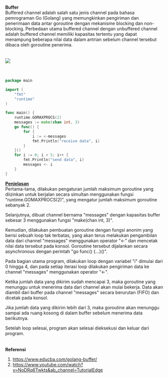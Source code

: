 <b>Buffer</b><br>
Buffered channel adalah salah satu jenis channel pada bahasa pemrograman Go (Golang) yang memungkinkan pengiriman dan penerimaan data antar goroutine dengan mekanisme blocking dan non-blocking. Perbedaan utama buffered channel dengan unbuffered channel adalah buffered channel memiliki kapasitas tertentu yang dapat menampung beberapa nilai data dalam antrian sebelum channel tersebut dibaca oleh goroutine penerima.
<br><br><br>
<img src='https://www.ardanlabs.com/images/goinggo/Screen+Shot+2014-02-17+at+8.38.15+AM.png' atl="buffered-channel"/>
<br><br><br>



```go
package main

import (
	"fmt"
	"runtime"
)

func main() {
	runtime.GOMAXPROCS(2)
	messages := make(chan int, 3)
	go func() {
		for {
			i := <-messages
			fmt.Println("receive data", i)
		}
	}()
	for i := 0; i < 5; i++ {
		fmt.Println("send data", i)
		messages <- i
	}
}
```

<b><u>Penjelasan</u></b><br>
Pertama-tama, dilakukan pengaturan jumlah maksimum goroutine yang diizinkan untuk berjalan secara simultan menggunakan fungsi "runtime.GOMAXPROCS(2)", yang mengatur jumlah maksimum goroutine sebanyak 2.

Selanjutnya, dibuat channel bernama "messages" dengan kapasitas buffer sebesar 3 menggunakan fungsi "make(chan int, 3)".

Kemudian, dilakukan pembuatan goroutine dengan fungsi anonim yang berisi sebuah loop tak terbatas, yang akan terus melakukan pengambilan data dari channel "messages" menggunakan operator "<-" dan mencetak nilai data tersebut pada konsol. Goroutine tersebut dijalankan secara asynchronous dengan perintah "go func() {...}()".

Pada bagian utama program, dilakukan loop dengan variabel "i" dimulai dari 0 hingga 4, dan pada setiap iterasi loop dilakukan pengiriman data ke channel "messages" menggunakan operator "<-".

Ketika jumlah data yang dikirim sudah mencapai 3, maka goroutine yang menunggu untuk menerima data dari channel akan mulai bekerja. Data akan diambil dari buffer pada channel "messages" secara berurutan (FIFO) dan dicetak pada konsol.

Jika jumlah data yang dikirim lebih dari 3, maka goroutine akan menunggu sampai ada ruang kosong di dalam buffer sebelum menerima data berikutnya.

Setelah loop selesai, program akan selesai dieksekusi dan keluar dari program.
<br><br><br>
<b>Referensi</b><br>
1. https://www.educba.com/golang-buffer/
2. https://www.youtube.com/watch?v=NoDRq6Twkts&ab_channel=TutorialEdge